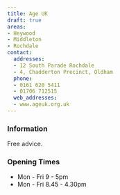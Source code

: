 ```yaml
---
title: Age UK
draft: true
areas:
- Heywood
- Middleton
- Rochdale
contact:
  addresses:
  - 12 South Parade Rochdale
  - 4, Chadderton Precinct, Oldham
  phone:
  - 0161 620 5411
  - 01706 712515
  web_addresses:
  - www.ageuk.org.uk
---
```


### Information
Free advice. 

### Opening Times
* Mon - Fri 9 - 5pm
* Mon - Fri 8.45 - 4.30pm

